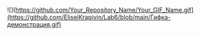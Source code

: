 ![](https://github.com/Your_Repository_Name/Your_GIF_Name.gif](https://github.com/EliseiKrapivin/Lab6/blob/main/Гифка-демонстрация.gif)
